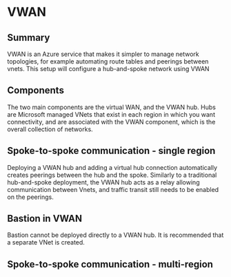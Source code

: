 
# VWAN

## Summary
VWAN is an Azure service that makes it simpler to manage network topologies, for example automating route tables and peerings between vnets. This setup will configure a hub-and-spoke network using VWAN

## Components
The two main components are the virtual WAN, and the VWAN hub. Hubs are Microsoft managed VNets that exist in each region in which you want connectivity, and are associated with the VWAN component, which is the overall collection of networks.

## Spoke-to-spoke communication - single region
Deploying a VWAN hub and adding a virtual hub connection automatically creates peerings between the hub and the spoke. Similarly to a traditional hub-and-spoke deployment, the VWAN hub acts as a relay allowing communication between Vnets, and traffic transit still needs to be enabled on the peerings.

## Bastion in VWAN
Bastion cannot be deployed directly to a VWAN hub. It is recommended that a separate VNet is created.

## Spoke-to-spoke communication - multi-region


